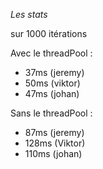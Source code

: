 *Les stats*

sur 1000 itérations

Avec le threadPool :
 - 37ms (jeremy)
 - 50ms (viktor)
 - 47ms (johan)

Sans le threadPool :
 - 87ms (jeremy)
 - 128ms (Viktor)
 - 110ms (johan)